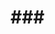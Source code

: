 ###<title>###
=================================================

[![Build Status](https://travis-ci.org/###<user>###/###<dirname>###.svg?branch=master)](https://travis-ci.org/###<user>###/###<dirname>###)
[![Coverage Status](https://coveralls.io/repos/###<user>###/###<dirname>###/badge.png?branch=master)](https://coveralls.io/r/###<user>###/###<dirname>###?branch=master)
[![Dependency Status](https://gemnasium.com/###<user>###/###<dirname>###.png)](https://gemnasium.com/###<user>###/###<dirname>###)

This package contains...

> It is one of the modules of the [Alinex Universe](http://alinex.github.io/code.html)
> following the code standards defined in the [General Docs](http://alinex.github.io/develop).


Install
-------------------------------------------------

[![NPM](https://nodei.co/npm/###<pack>###.png?downloads=true&downloadRank=true&stars=true)
 ![Downloads](https://nodei.co/npm-dl/###<pack>###.png?months=9&height=3)
](https://www.npmjs.com/package/###<pack>###)


Usage
-------------------------------------------------


License
-------------------------------------------------

Copyright ###<year>### Alexander Schilling

Licensed under the Apache License, Version 2.0 (the "License");
you may not use this file except in compliance with the License.
You may obtain a copy of the License at

>  <http://www.apache.org/licenses/LICENSE-2.0>

Unless required by applicable law or agreed to in writing, software
distributed under the License is distributed on an "AS IS" BASIS,
WITHOUT WARRANTIES OR CONDITIONS OF ANY KIND, either express or implied.
See the License for the specific language governing permissions and
limitations under the License.
